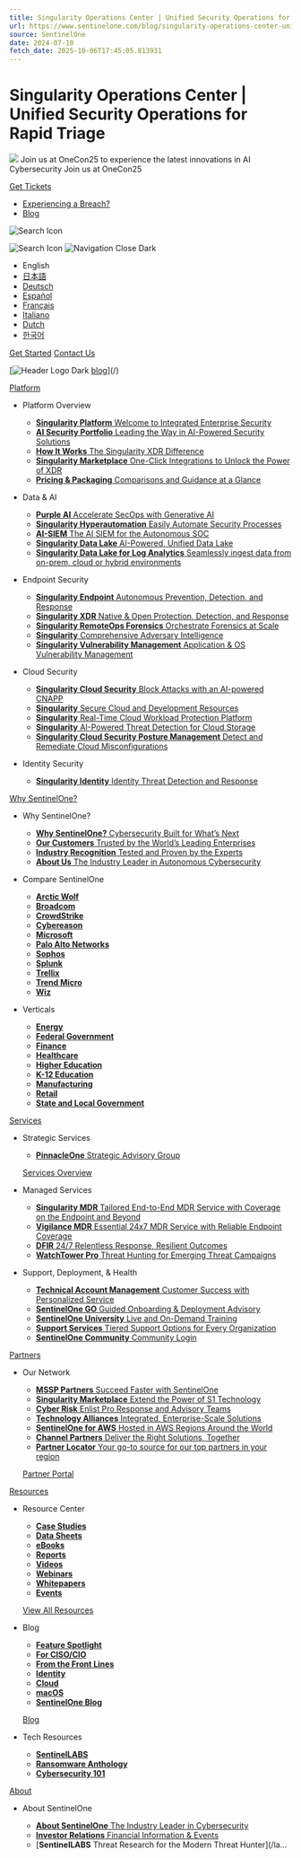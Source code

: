 ```yaml
---
title: Singularity Operations Center | Unified Security Operations for Rapid Triage
url: https://www.sentinelone.com/blog/singularity-operations-center-unified-security-operations-for-rapid-triage/
source: SentinelOne
date: 2024-07-10
fetch_date: 2025-10-06T17:45:05.813931
---
```


# Singularity Operations Center | Unified Security Operations for Rapid Triage

![](data:image/svg+xml;utf8...)
Join us at OneCon25 to experience the latest innovations in AI Cybersecurity
Join us at OneCon25

[Get Tickets](https://onecon.io/)

* [Experiencing a Breach?](/contact/)
* [Blog](https://www.sentinelone.com/blog/)

 ![Search Icon](data:image/svg+xml;utf8...)

![Search Icon](data:image/svg+xml;utf8...)
![Navigation Close Dark](data:image/svg+xml;utf8...)

* English
* [日本語](https://jp.sentinelone.com)
* [Deutsch](https://de.sentinelone.com)
* [Español](https://es.sentinelone.com)
* [Français](https://fr.sentinelone.com)
* [Italiano](https://it.sentinelone.com)
* [Dutch](https://nl.sentinelone.com)
* [한국어](https://kr.sentinelone.com)

[Get Started](/request-demo/)
[Contact Us](/contact/)

[![Header Logo Dark](data:image/svg+xml;utf8...)
[blog](/blog/)](/)

[Platform](/platform/)

* Platform Overview

  + [**Singularity Platform**
    Welcome to Integrated
    Enterprise Security](/platform/)
  + [**AI Security Portfolio**
    Leading the Way in AI-Powered Security Solutions](/platform/ai-cybersecurity/)
  + [**How It Works**
    The Singularity XDR Difference](/platform/how-singularity-xdr-works/)
  + [**Singularity Marketplace**
    One-Click Integrations to Unlock the Power of XDR](/partners/singularity-marketplace/)
  + [**Pricing & Packaging**
    Comparisons and Guidance at a Glance](/platform-packages/)
* Data & AI

  + [**Purple AI**
    Accelerate SecOps with Generative AI](/platform/purple/)
  + [**Singularity Hyperautomation**
    Easily Automate
    Security Processes](/platform/singularity-hyperautomation/)
  + [**AI-SIEM**
    The AI SIEM for the Autonomous SOC](/platform/ai-siem/)
  + [**Singularity Data Lake**
    AI-Powered, Unified
    Data Lake](/platform/data-lake/)
  + [**Singularity Data Lake for Log Analytics**
    Seamlessly ingest data
    from on-prem, cloud or hybrid environments](/platform/data-lake-log-analytics/)
* Endpoint Security

  + [**Singularity Endpoint**
    Autonomous Prevention, Detection, and Response](/platform/endpoint-security/)
  + [**Singularity XDR**
    Native & Open Protection, Detection, and Response](/platform/singularity-xdr-protection/)
  + [**Singularity RemoteOps Forensics**
    Orchestrate Forensics at Scale](/platform/singularity-remoteops-forensics/)
  + [**Singularity**
    Comprehensive Adversary Intelligence](/platform/singularity-threat-intelligence/)
  + [**Singularity Vulnerability Management**
    Application & OS Vulnerability Management](/platform/singularity-vulnerability-management/)
* Cloud Security

  + [**Singularity Cloud Security**
    Block Attacks with an
    AI-powered CNAPP](/platform/cloud-security/)
  + [**Singularity**
    Secure Cloud and Development Resources](/platform/singularity-cloud-native-security/)
  + [**Singularity**
    Real-Time Cloud Workload Protection Platform](/platform/singularity-cloud-workload-security/)
  + [**Singularity**
    AI-Powered Threat Detection for Cloud Storage](/platform/singularity-cloud-data-security/)
  + [**Singularity Cloud Security Posture Management**
    Detect and Remediate Cloud Misconfigurations](/platform/singularity-cloud-cspm/)
* Identity Security

  + [**Singularity Identity**
    Identity Threat Detection
    and Response](/surfaces/identity/)

[Why SentinelOne?](/why-sentinelone/)

* Why SentinelOne?

  + [**Why SentinelOne?**
    Cybersecurity Built
    for What’s Next](/why-sentinelone/)
  + [**Our Customers**
    Trusted by the World’s Leading Enterprises](/customers/)
  + [**Industry Recognition**
    Tested and Proven
    by the Experts](/industry-recognition/)
  + [**About Us**
    The Industry Leader in Autonomous Cybersecurity](/company/)
* Compare SentinelOne

  + [**Arctic Wolf**](/vs/arctic-wolf/)
  + [**Broadcom**](/vs/broadcom/)
  + [**CrowdStrike**](/vs/crowdstrike/)
  + [**Cybereason**](/vs/cybereason/)
  + [**Microsoft**](/vs/microsoft/)
  + [**Palo Alto Networks**](/vs/palo-alto-networks/)
  + [**Sophos**](/vs/sophos/)
  + [**Splunk**](/vs/splunk/)
  + [**Trellix**](/vs/trellix/)
  + [**Trend Micro**](/vs/trend-micro/)
  + [**Wiz**](/vs/wiz/)
* Verticals

  + [**Energy**](/platform/energy/)
  + [**Federal Government**](/platform/federal-government/)
  + [**Finance**](/platform/finance/)
  + [**Healthcare**](/platform/healthcare/)
  + [**Higher Education**](/platform/highereducation/)
  + [**K-12 Education**](/platform/platform-cybersecurity-for-k12-education/)
  + [**Manufacturing**](/platform/manufacturing/)
  + [**Retail**](/platform/retail/)
  + [**State and Local Government**](/platform/state-and-local-government/)

[Services](/global-services/services-overview/)

* Strategic Services

  + [**PinnacleOne**
    Strategic Advisory Group](/global-services/pinnacle-one/)

  [Services Overview](https://www.sentinelone.com/global-services/services-overview/)
* Managed Services

  + [**Singularity MDR**
    Tailored End-to-End MDR Service with Coverage on the Endpoint and Beyond](/global-services/singularity-mdr/)
  + [**Vigilance MDR**
    Essential 24x7 MDR Service with Reliable Endpoint Coverage](/global-services/vigilance-respond/)
  + [**DFIR**
    24/7 Relentless Response, Resilient Outcomes](/global-services/dfir/)
  + [**WatchTower Pro**
    Threat Hunting for Emerging Threat Campaigns](/global-services/watchtower/)
* Support, Deployment, & Health

  + [**Technical Account Management**
    Customer Success with Personalized Service](/global-services/technical-account-management/)
  + [**SentinelOne GO**
    Guided Onboarding & Deployment Advisory](/global-services/sentinelone-go/)
  + [**SentinelOne University**
    Live and On-Demand Training](/global-services/university/)
  + [**Support Services**
    Tiered Support Options for Every Organization](/global-services/support-services/)
  + [**SentinelOne Community**
    Community Login](https://community.sentinelone.com/)

[Partners](/partners/partner-overview/)

* Our Network

  + [**MSSP Partners**
    Succeed Faster
    with SentinelOne](/partners/mssp-partners/)
  + [**Singularity Marketplace**
    Extend the Power
    of S1 Technology](/partners/singularity-marketplace/)
  + [**Cyber Risk**
    Enlist Pro Response
    and Advisory Teams](/partners/cyber-risk-partners/)
  + [**Technology Alliances**
    Integrated, Enterprise-Scale Solutions](/partners/technology-alliance/)
  + [**SentinelOne for AWS**
    Hosted in AWS Regions Around the World](/sentinelone-for-aws/)
  + [**Channel Partners**
    Deliver the Right
    Solutions, Together](https://partners.sentinelone.com/English/)
  + [**Partner Locator**
    Your go-to source for our top partners in your region](/partners/partner-locator/)

  [Partner Portal](https://partners.sentinelone.com/English/)

[Resources](/resources/)

* Resource Center

  + [**Case Studies**](/resources/?type=casestudies)
  + [**Data Sheets**](/resources/?type=datasheets)
  + [**eBooks**](/resources/?type=ebooks)
  + [**Reports**](/resources/?type=reports)
  + [**Videos**](/resources/?type=videos)
  + [**Webinars**](/resources/?type=webinars)
  + [**Whitepapers**](/resources/?type=whitepapers)
  + [**Events**](/events/)

  [View All Resources](/resources/)
* Blog

  + [**Feature Spotlight**](/blog/category/spotlight/)
  + [**For CISO/CIO**](/blog/category/for-ciso-cio/)
  + [**From the Front Lines**](/blog/category/from-the-front-lines/)
  + [**Identity**](/blog/category/identity/)
  + [**Cloud**](/blog/category/cloud/)
  + [**macOS**](/blog/category/macos-security-sentinelone/)
  + [**SentinelOne Blog**](/blog/)

  [Blog](/blog/)
* Tech Resources

  + [**SentinelLABS**](/labs/)
  + [**Ransomware Anthology**](/anthology/)
  + [**Cybersecurity 101**](/cybersecurity-101/)

[About](/company/)

* About SentinelOne

  + [**About SentinelOne**
    The Industry Leader in Cybersecurity](/company/)
  + [**Investor Relations**
    Financial Information & Events](https://investors.sentinelone.com/overview/default.aspx)
  + [**SentinelLABS**
    Threat Research for
    the Modern Threat Hunter](/la...